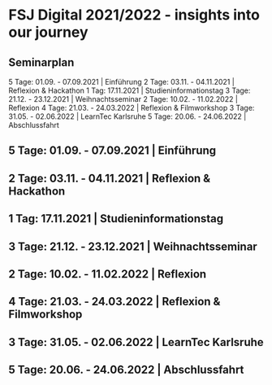 # FSJ Digital 2021/2022 - insights into our journey
## **Seminarplan**
5 Tage: 01.09. - 07.09.2021 | Einführung
2 Tage: 03.11. - 04.11.2021 | Reflexion & Hackathon
1 Tag: 17.11.2021 | Studieninformationstag
3 Tage: 21.12. - 23.12.2021 | Weihnachtsseminar
2 Tage: 10.02. - 11.02.2022 | Reflexion
4 Tage: 21.03. - 24.03.2022 | Reflexion & Filmworkshop
3 Tage: 31.05. - 02.06.2022 | LearnTec Karlsruhe
5 Tage: 20.06. - 24.06.2022 | Abschlussfahrt
## **5 Tage: 01.09. - 07.09.2021 | Einführung**
## **2 Tage: 03.11. - 04.11.2021 | Reflexion & Hackathon**
## **1 Tag: 17.11.2021 | Studieninformationstag**
## **3 Tage: 21.12. - 23.12.2021 | Weihnachtsseminar**
## **2 Tage: 10.02. - 11.02.2022 | Reflexion**
## **4 Tage: 21.03. - 24.03.2022 | Reflexion & Filmworkshop**
## **3 Tage: 31.05. - 02.06.2022 | LearnTec Karlsruhe**
## **5 Tage: 20.06. - 24.06.2022 | Abschlussfahrt**
